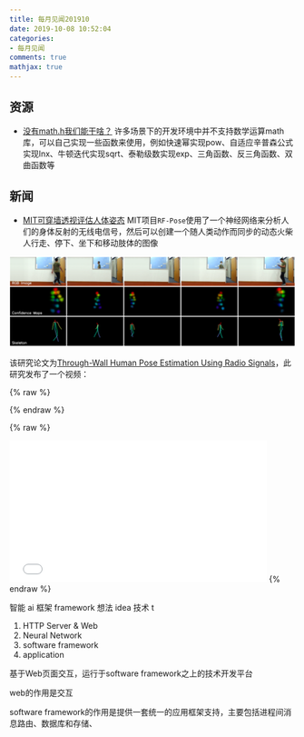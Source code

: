 ```yaml
---
title: 每月见闻201910
date: 2019-10-08 10:52:04
categories:
- 每月见闻
comments: true
mathjax: true
---
```


## 资源
* [没有math.h我们能干啥？](https://zhuanlan.zhihu.com/p/20085048)
许多场景下的开发环境中并不支持数学运算math库，可以自己实现一些函数来使用，例如快速幂实现pow、自适应辛普森公式实现lnx、牛顿迭代实现sqrt、泰勒级数实现exp、三角函数、反三角函数、双曲函数等

## 新闻
* [MIT可穿墙透视评估人体姿态](https://www.jiqizhixin.com/articles/2018-06-13-5)
MIT项目`RF-Pose`使用了一个神经网络来分析人们的身体反射的无线电信号，然后可以创建一个随人类动作而同步的动态火柴人行走、停下、坐下和移动肢体的图像

![](每月见闻201910/image/news-01.png)

该研究论文为[Through-Wall Human Pose Estimation Using Radio Signals](/download/每月见闻201910/2406.pdf)，此研究发布了一个视频：

{% raw %}
<style>
@media all and (orientation : landscape) {
    .video {width:800px; height:600px;}
}

@media all and (orientation : portrait){
    .video {width:90%; height:250px;}
}
</style>
{% endraw %}

{% raw %}
<iframe class="video" src="//player.bilibili.com/player.html?aid=68868549&cid=119354681&page=1" scrolling="no" border="0" frameborder="no" framespacing="0" allowfullscreen="true"> </iframe>
{% endraw %}

智能 ai
框架 framework
想法 idea
技术 t

1. HTTP Server & Web
2. Neural Network
3. software framework
4. application

基于Web页面交互，运行于software framework之上的技术开发平台

web的作用是交互

software framework的作用是提供一套统一的应用框架支持，主要包括进程间消息路由、数据库和存储、
